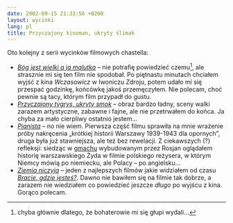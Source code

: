 ```yaml
---
date: 2002-09-15 21:33:56 +0200
layout: wycinki
lang: pl
title: Przyczajony kinoman, ukryty ślimak
---
```


Oto kolejny z serii wycinków filmowych chastella:

* <cite>[Bóg jest wielki a ja malutka](http://imdb.com/Title?0287986 '„Dieu est grand, je suis toute petite” na imdb.com')</cite> – nie potrafię powiedzieć czemu[^1], ale strasznie mi się ten film nie spodobał. Po piętnastu minutach chciałem wyjść z kina <cite>Wczasowicz</cite> w Iwoniczu Zdroju, potem udało mi się przespać godzinkę, końcówkę jakoś przemęczyłem. Nie polecam, choć pewnie są tacy, którym film przypadł do gustu.
* <cite>[Przyczajony tygrys, ukryty smok](http://imdb.com/Title?0190332 '„Wo hu cang long” na imdb.com')</cite> – obraz bardzo ładny, sceny walki zarazem artystyczne, zabawne i fajne, ale nie przetrwałem do końca. Ja chyba za mało cierpliwy ostatnio jestem…
* <cite>[Pianista](http://imdb.com/Title?0253474 '„The Pianist” na imdb.com')</cite> – no nie wiem. Pierwsza część filmu sprawiła na mnie wrażenie próby nakręcenia „krótkiej historii Warszawy 1939-1943 dla opornych”, druga była już stawniejsza, ale też bez rewelacji. Z ciekawszych (?) refleksji: siedząc w [gmachu](http://pkin.pl/ 'Pałac Kultury i Nauki') wybudowanym przez Rosjan oglądałem historię warszawskiego Żyda w filmie polskiego reżysera, w którym Niemcy mówią po niemiecku, ale Polacy – po angielsku…
* <cite>[Ziemia niczyja](http://imdb.com/Title?0283509 '„No Man’s Land” na imdb.com')</cite> – jeden z najlepszych filmów jakie widziałem od czasu <cite>[Bracie, gdzie jesteś?](http://imdb.com/Title?0190590 'They have a plan, but not a clue')</cite>. Dawno nie bawiłem się na filmie tak dobrze, a zarazem nie wiedziałem co powiedzieć jeszcze _długo_ po wyjścu z kina. Gorąco polecam.

[^1]: chyba głównie dlatego, że bohaterowie mi się głupi wydali…
